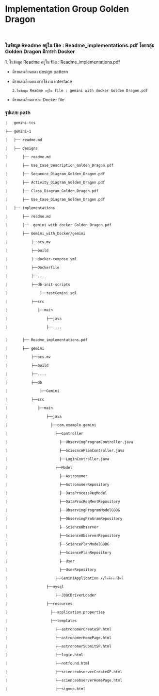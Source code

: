 <h1>Implementation Group Golden Dragon </h1>
<br>

<h3>
    ในข้อมูล Readme อยู่ใน file : Readme_implementations.pdf
    โดยกลุ่ม Golden Dragon มีการทำ Docker
</h3>

<p>
     1. ในข้อมูล Readme อยู่ใน file : Readme_implementations.pdf
    
  - มีรายละเอียดของ design pattern
    
- มีรายละเอียดของการใช้งาน interface


      2.ในข้อมูล Readme อยู่ใน file : gemini with docker Golden Dragon.pdf

 -  มีรายละเอียดการลง Docker file
</p>


<h3>รุปเเบบ path</h3>


    |   gemini-tcs

    ├── gemini-1
    
    │   ├── readme.md
    
    │   ├── designs 

    |       ├── readme.md

    |       ├── Use_Case_Description_Golden_Dragon.pdf

    |       ├── Sequence_Diagram_Golden_Dragon.pdf

    |       ├── Activity_Diagram_Golden_Dragon.pdf

    |       ├── Class_Diagram_Golden_Dragon.pdf

    |       ├── Use_Case_Diagram_Golden_Dragon.pdf

    │   ├── implementations 

    |       ├── readme.md

    |       ├──  gemini with docker Golden Dragon.pdf

    |       ├── Gemini_with_Docker/gemini

    |           ├──ocs.mv
    
    |           ├──build

    |           ├──docker-compose.yml
    
    |           ├──Dockerfile

    |           ├──....

    |           ├──db-init-scripts

    |               ├──testGemini.sql    

    |           ├──src
    
    |              ├──main

    |                  ├──java

    |                  ├──.... 

    
    |       ├── Readme_implementations.pdf    
    
    |       ├── gemini
    
    |           ├──ocs.mv
    
    |           ├──build
    
    |           ├──....

    |           ├──db

    |               ├──Gemini
    
    |           ├──src
    
    |              ├──main
    
    |                  ├──java
    
    |                    ├──com.example.gemini  
    
    |                      ├──Controller 
    
    |                        ├──ObservingProgramController.java   
    
    |                        ├──SciecncePlanController.java      
    
    |                        ├──LoginController.java            
    
    |                      ├──Model 

    |                        ├──Astronomer

    |                        ├──AstronomerRepository

    |                        ├──DataProcessReqModel

    |                        ├──DataProcReqMentRepository

    |                        ├──ObservingProgramModelGDDG

    |                        ├──ObservingProGramRepository

    |                        ├──ScienceObserver

    |                        ├──ScienceObserverRepository

    |                        ├──SciencePlanModelGDDG

    |                        ├──SciencePlanRepository

    |                        ├──User

    |                        ├──UserRepository
    
    |                      ├──GeminiApplication //ไม่ต้องเเก้ในนี้

    |                  ├──mysql

    |                      ├──JDBCDriverLoader
    
    |                  ├──resources
    
    |                    ├──application.properties
    
    |                    ├──templates
    
    |                      ├──astronomerCreateSP.html

    |                      ├──astronomerHomePage.html

    |                      ├──astronomerSubmitSP.html
    
    |                      ├──login.html 
    
    |                      ├──notfound.html

    |                      ├──scienceobserverCreateOP.html 

    |                      ├──scienceobserverHomePage.html 

    |                      ├──signup.html 

    

